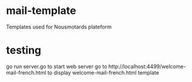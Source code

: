 # mail-template

Templates used for Nousmotards plateform

# testing

go run server.go to start web server
go to http://localhost:4499/welcome-mail-french.html to display welcome-mail-french.html template